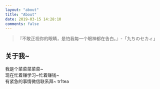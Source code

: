 ```yaml
---
layout: "about"
title: "About"
date: 2019-03-15 14:28:10
comments: false
---
```


  



  


  

> 『不敢正视你的眼睛，是怕我每一个眼神都在告白。』-「九ちのセカィ」
  

## 关于我~
我是个菜菜菜菜菜~  
现在忙着赚学习~忙着赚钱~  
有紧急的事情微信联系拜~ tr1tea  

  
  
  
  
  
  
  
  
  
  
  
  
  
  
  
  
  
  
  
  
  
  
  




